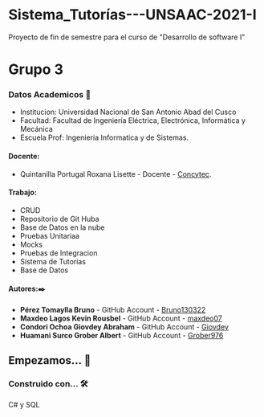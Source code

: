 # Sistema_Tutorías---UNSAAC-2021-I
Proyecto de fin de semestre para el curso de "Desarrollo de software I"

# Grupo 3
### Datos Academicos 📖
- Institucion: Universidad Nacional de San Antonio Abad del Cusco
- Facultad: Facultad de Ingeniería Eléctrica, Electrónica, Informática y Mecánica
- Escuela Prof: Ingenieria Informatica y de Sistemas.

#### Docente:
- Quintanilla Portugal Roxana Lisette - Docente - [Concytec](http://directorio.concytec.gob.pe/appDirectorioCTI/VerDatosInvestigador.do?id_investigador=40930).

#### Trabajo:
- CRUD
- Repositorio de Git Huba
- Base de Datos en la nube
- Pruebas Unitariaa
- Mocks
- Pruebas de Integracion
- Sistema de Tutorias
- Base de Datos
#### Autores:✒️


- **Pérez Tomaylla Bruno** - GitHub Account - [Bruno130322](https://github.com/Bruno130322)
- **Maxdeo Lagos Kevin Rousbel** - GitHub Account - [maxdeo07](https://github.com/maxdeo07)
- **Condori Ochoa Giovdey Abraham** - GitHub Account - [Giovdey](https://github.com/Giovdey)
- **Huamani Surco Grober Albert** - GitHub Account - [Grober976](https://github.com/Grober976)
## Empezamos... 🚀

### Construido con... 🛠️
C# y SQL

